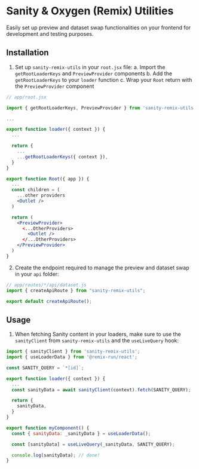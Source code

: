 # Sanity & Oxygen (Remix) Utilities

Easily set up preview and dataset swap functionalities on your frontend for development and testing purposes.

## Installation

1. Set up `sanity-remix-utils` in your `root.jsx` file:
   a. Import the `getRootLoaderKeys` and `PreviewProvider` components
   b. Add the `getRootLoaderKeys` to your `loader` function
   c. Wrap your `Root` return with the `PreviewProvider` component

```jsx
// app/root.jsx

import { getRootLoaderKeys, PreviewProvider } from 'sanity-remix-utils';

...

export function loader({ context }) {
  ...

  return {
    ...
    ...getRootLoaderKeys({ context }),
  }
}

export function Root({ app }) {
  ...
  const children = (
    ...other providers
    <Outlet />
  )

  return (
    <PreviewProvider>
      <...OtherProviders>
        <Outlet />
      </...OtherProviders>
    </PreviewProvider>
  )
}
```

2. Create the endpoint required to manage the preview and dataset swap in your `api` folder:

```js
// app/routes/*/api/dataset.js
import { createApiRoute } from "sanity-remix-utils";

export default createApiRoute();
```

## Usage

1. When fetching Sanity content in your loaders, make sure to use the `sanityClient` from `sanity-remix-utils` and the `useLiveQuery` hook:

```js
import { sanityClient } from 'sanity-remix-utils';
import { useLoaderData } from '@remix-run/react';

const SANITY_QUERY = `*[id]`;

export function loader({ context }) {
  ...
  const sanityData = await sanityClient(context).fetch(SANITY_QUERY);

  return {
    sanityData,
  }
}

export function myComponent() {
  const { sanityData: _sanityData } = useLoaderData();

  const [sanityData] = useLiveQuery(_sanityData, SANITY_QUERY);

  console.log(sanityData); // done!
}
```
